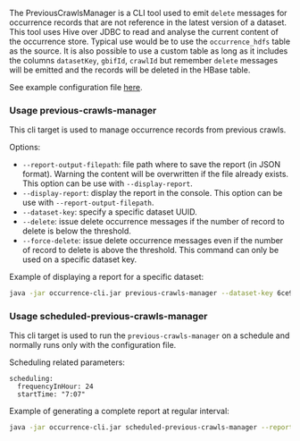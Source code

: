 The PreviousCrawlsManager is a CLI tool used to emit `delete` messages for occurrence records that are not reference
in the latest version of a dataset. This tool uses Hive over JDBC to read and analyse the current content of the occurrence store.
Typical use would be to use the `occurrence_hdfs` table as the source. It is also possible to use a custom table as long as it includes the columns
`datasetKey`, `gbifId`, `crawlId` but remember `delete` messages will be emitted and the records will be deleted in the HBase table.

See example configuration file [here](https://github.com/gbif/occurrence/tree/master/occurrence-cli/example-confs/previous-crawls-manager.yaml).

### Usage previous-crawls-manager
This cli target is used to manage occurrence records from previous crawls.

Options:
 * `--report-output-filepath`: file path where to save the report (in JSON format). Warning the content will be overwritten if the file
 already exists. This option can be use with `--display-report`.
 * `--display-report`: display the report in the console. This option can be use with `--report-output-filepath`.
 * `--dataset-key`: specify a specific dataset UUID.
 * `--delete`: issue delete occurrence messages if the number of record to delete is below the threshold.
 * `--force-delete`: issue delete occurrence messages even if the number of record to delete is above the threshold. This command can only be used on a specific dataset key.

Example of displaying a report for a specific dataset:
```bash
java -jar occurrence-cli.jar previous-crawls-manager --dataset-key 6ce9819a-d82b-41e1-9059-0dd201f15993 --display-report --conf previous-crawls-manager.yaml
```

### Usage scheduled-previous-crawls-manager
This cli target is used to run the `previous-crawls-manager` on a schedule and normally runs only with the configuration file.

Scheduling related parameters:
```
scheduling:
  frequencyInHour: 24
  startTime: "7:07"
```

Example of generating a complete report at regular interval:
```bash
java -jar occurrence-cli.jar scheduled-previous-crawls-manager --report-location /tmp/overcrawled_report.json --conf previous-crawls-manager.yaml
```